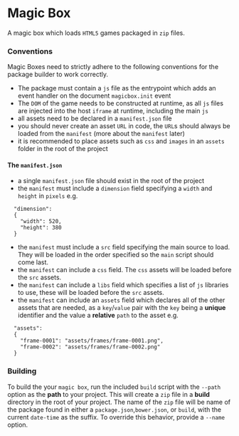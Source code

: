 # Magic Box

A magic box which loads `HTML5` games packaged in `zip` files.

### Conventions
Magic Boxes need to strictly adhere to the following conventions for the package builder to work correctly.

- The package must contain a `js` file as the entrypoint which adds an event handler on the document `magicbox.init` event
- The `DOM` of the game needs to be constructed at runtime, as all `js` files are injected into the host `iframe` at runtime, including the main `js`
- all assets need to be declared in a `manifest.json` file
- you should never create an asset `URL` in code, the `URL`s should always be loaded from the `manifest` (more about the `manifest` later)
- it is recommended to place assets such as `css` and `images` in an `assets` folder in the root of the project

#### The `manifest.json`
- a single `manifest.json` file should exist in the root of the project
- the `manifest` must include a `dimension` field specifying a `width` and `height` in `pixels` e.g.
```
  "dimension":
  {
    "width": 520,
    "height": 380
  }
```
- the `manifest` must include a `src` field specifying the main source to load. They will be loaded in the order specified so the `main` script should come last.
- the `manifest` can include a `css` field. The `css` assets will be loaded before the `src` assets.
- the `manifest` can include a `libs` field which specifies a list of `js` libraries to use, these will be loaded before the `src` assets.
- the `manifest` can include an `assets` field which declares all of the other assets that are needed, as a `key`/`value` pair with the `key` being a __unique__ identifier and the value a __relative__ `path` to the asset e.g.
```
  "assets":
  {
  	"frame-0001": "assets/frames/frame-0001.png",
  	"frame-0002": "assets/frames/frame-0002.png"
  }
```

### Building
To build the your `magic box`, run the included `build` script with the `--path` option as the __path__ to your project. This will create a `zip` file in a __build__ directory in the root of your project. The name of the `zip` file will be name of the package found in either a `package.json`,`bower.json`, or `build`, with the current `date-time` as the suffix. To override this behavior, provide a `--name` option.
